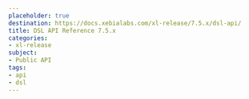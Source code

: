 ```yaml
---
placeholder: true
destination: https://docs.xebialabs.com/xl-release/7.5.x/dsl-api/
title: DSL API Reference 7.5.x
categories:
- xl-release
subject:
- Public API
tags:
- api
- dsl
---
```


